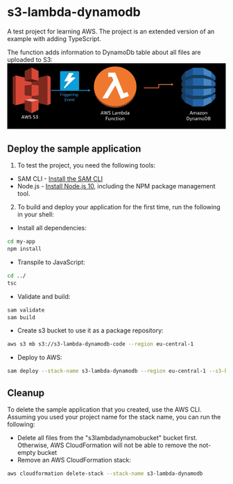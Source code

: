 # s3-lambda-dynamodb

A test project for learning AWS. The project is an extended version of an example with adding TypeScript.

The function adds information to DynamoDb table about all files are uploaded to S3:
![Event Flow](https://github.com/ArkadiyShuvaev/s3-lambda-dynamodb-typescript/blob/master/s3-lambda-dynamodb.png)

## Deploy the sample application

1. To test the project, you need the following tools:

* SAM CLI - [Install the SAM CLI](https://docs.aws.amazon.com/serverless-application-model/latest/developerguide/serverless-sam-cli-install.html)
* Node.js - [Install Node.js 10](https://nodejs.org/en/), including the NPM package management tool.

2. To build and deploy your application for the first time, run the following in your shell:

* Install all dependencies:
```bash
cd my-app
npm install
```
* Transpile to JavaScript:
```bash
cd ../
tsc
```
* Validate and build:
```bash
sam validate
sam build
```
* Create s3 bucket to use it as a package repository:
```bash
aws s3 mb s3://s3-lambda-dynamodb-code --region eu-central-1
```
* Deploy to AWS:
```bash
sam deploy --stack-name s3-lambda-dynamodb --region eu-central-1 --s3-bucket s3-lambda-dynamodb-code --capabilities CAPABILITY_IAM
```

## Cleanup
To delete the sample application that you created, use the AWS CLI. Assuming you used your project name for the stack name, you can run the following:

* Delete all files from the "s3lambdadynamobucket" bucket first. Otherwise, AWS CloudFormation will not be able to remove the not-empty bucket
* Remove an AWS CloudFormation stack:
```bash
aws cloudformation delete-stack --stack-name s3-lambda-dynamodb
```
